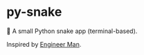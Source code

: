 # py-snake
🐍 A small Python snake app (terminal-based).

Inspired by [Engineer Man](youtube.com/engineerman).
